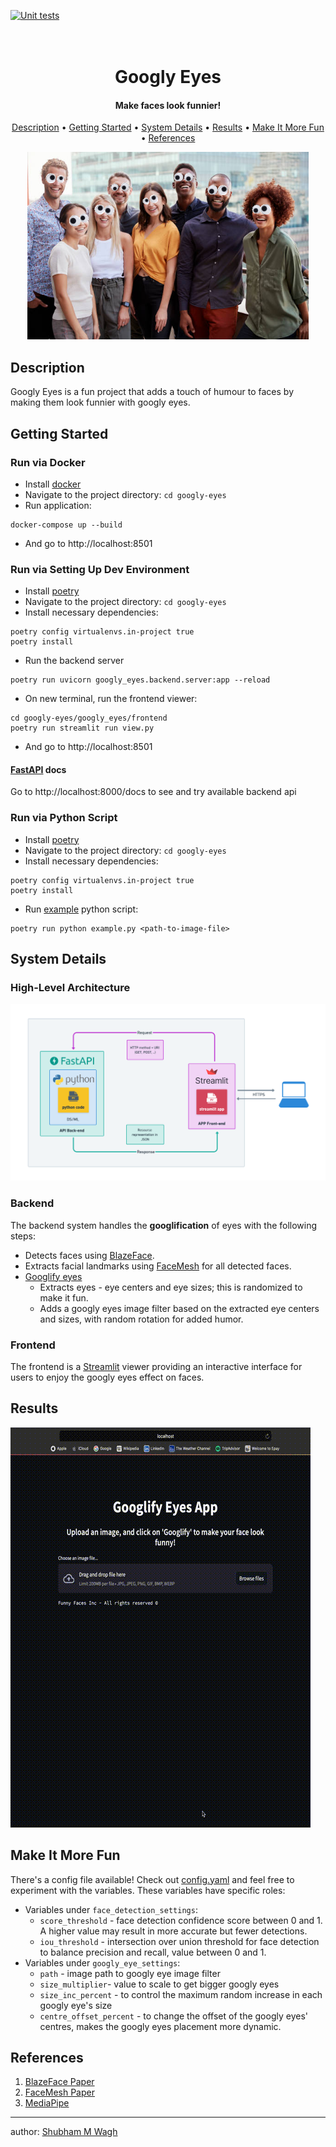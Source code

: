 [![Unit tests](https://github.com/shubhamwagh/googly-eyes/actions/workflows/googly-eyes-ci-tests.yml/badge.svg)](https://github.com/shubhamwagh/googly-eyes/actions/workflows/googly-eyes-ci-tests.yml)

<h1 align="center">
  <br>
  Googly Eyes
  <br>
</h1>

<h4 align="center">Make faces look funnier!</h4>

<p align="center">
  <a href="#description">Description</a> •
  <a href="#getting-started">Getting Started</a> •
  <a href="#system-details">System Details</a> •
  <a href="#results">Results</a> •
  <a href="#make-it-more-fun">Make It More Fun</a> •
  <a href="#references">References</a> 
</p>

<p align="center">
  <img src="./assets/doc_imgs/output.png" height="300">
</p>

## Description

Googly Eyes is a fun project that adds a touch of humour to faces by making them look funnier with
googly eyes.

## Getting Started

### Run via Docker

* Install [docker](https://docs.docker.com/get-docker/)
* Navigate to the project directory: `cd googly-eyes`
* Run application:

```commandline
docker-compose up --build
```

* And go to http://localhost:8501

### Run via Setting Up Dev Environment

* Install [poetry](https://python-poetry.org/docs/#installation)
* Navigate to the project directory: `cd googly-eyes`
* Install necessary dependencies:

```commandline
poetry config virtualenvs.in-project true                  
poetry install 
```

* Run the backend server

```commandline
poetry run uvicorn googly_eyes.backend.server:app --reload   
```

* On new terminal, run the frontend viewer:

```commandline
cd googly-eyes/googly_eyes/frontend
poetry run streamlit run view.py
```

* And go to http://localhost:8501

#### [FastAPI](https://fastapi.tiangolo.com) docs

Go to http://localhost:8000/docs to see and try available backend api

### Run via Python Script

* Install [poetry](https://python-poetry.org/docs/#installation)
* Navigate to the project directory: `cd googly-eyes`
* Install necessary dependencies:

```commandline
poetry config virtualenvs.in-project true                  
poetry install 
```

* Run [example](./example.py) python script:

```commandline
poetry run python example.py <path-to-image-file>
```

## System Details

### High-Level Architecture

![](./assets/doc_imgs/app_architecture.png)

<!--Image credits - https://mafda.medium.com/prototyping-a-ml-app-with-streamlit-fastapi-hugging-face-f21f14e7d239 -->

### Backend

The backend system handles the **googlification** of eyes with the following steps:

* Detects faces using [BlazeFace](./googly_eyes/backend/lib/BlazeFace).
* Extracts facial landmarks using [FaceMesh](./googly_eyes/backend/lib/FaceMesh) for all detected faces.
* [Googlify eyes](./googly_eyes/backend/lib/GooglyEyes)
    * Extracts eyes - eye centers and eye sizes; this is randomized to make it fun.
    * Adds a googly eyes image filter based on the extracted eye centers and sizes, with random rotation for added
      humor.

### Frontend

The frontend is a [Streamlit](https://streamlit.io) viewer providing an interactive interface for users to enjoy the
googly eyes effect on
faces.

## Results

![](./assets/doc_imgs/results.gif)

## Make It More Fun

There's a config file available! Check out [config.yaml](./config/config.yml) and feel free to experiment with the
variables. These variables have specific roles:

* Variables under `face_detection_settings`:
    * `score_threshold` - face detection confidence score between 0 and 1. A higher value may result in more accurate
      but fewer detections.
    * `iou_threshold` - intersection over union threshold for face detection to balance precision and recall, value
      between 0 and 1.
* Variables under `googly_eye_settings`:
    * `path` - image path to googly eye image filter
    * `size_multiplier`- value to scale to get bigger googly eyes
    * `size_inc_percent` - to control the maximum random increase in each googly eye's size
    * `centre_offset_percent` - to change the offset of the googly eyes' centres, makes the googly eyes placement more
      dynamic.

## References

1. [BlazeFace Paper](https://arxiv.org/pdf/1907.05047.pdf)
2. [FaceMesh Paper](https://arxiv.org/pdf/1907.06724.pdf)
3. [MediaPipe](https://github.com/google/mediapipe)

---

author: [Shubham M Wagh](mailto:shubhamwagh48@gmail.com)
